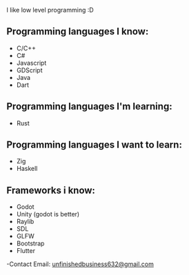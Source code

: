 I like low level programming :D

## Programming languages I know:
- C/C++
- C#
- Javascript
- GDScript
- Java
- Dart

## Programming languages I'm learning:
- Rust

## Programming languages I want to learn:
- Zig
- Haskell

## Frameworks i know:
- Godot
- Unity (godot is better)
- Raylib
- SDL
- GLFW
- Bootstrap
- Flutter

-Contact Email: unfinishedbusiness632@gmail.com
